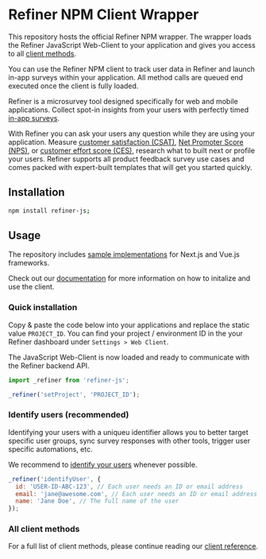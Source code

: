 # Refiner NPM Client Wrapper

This repository hosts the official Refiner NPM wrapper. The wrapper loads the Refiner JavaScript Web-Client to your application and gives you access to all [client methods](https://refiner.io/docs/kb/javascript-client/reference/). 

You can use the Refiner NPM client to track user data in Refiner and launch in-app surveys within your application. All method calls are queued end executed once the client is fully loaded.

Refiner is a microsurvey tool designed specifically for web and mobile applications. Collect spot-in insights from your users with perfectly timed [in-app surveys](https://refiner.io/features/in-product-microsurveys/).

With Refiner you can ask your users any question while they are using your application. Measure [customer satisfaction (CSAT)](https://refiner.io/solutions/csat/), [Net Promoter Score (NPS)](https://refiner.io/solutions/nps/), or [customer effort score (CES)](https://refiner.io/solutions/ces/), research what to built next or profile your users. Refiner supports all product feedback survey use cases and comes packed with expert-built templates that will get you started quickly.

## Installation

```sh
npm install refiner-js;
```

## Usage

The repository includes [sample implementations](https://github.com/refiner-io/js-client-npm/tree/master/examples) for Next.js and Vue.js frameworks.

Check out our [documentation](https://refiner.io/docs/kb/install-client/npm-package/) for more information on how to initalize and use the client.

### Quick installation 

Copy & paste the code below into your applications and replace the static value `PROJECT_ID`. You can find your project / environment ID in the your Refiner dashboard under `Settings > Web Client`.

The JavaScript Web-Client is now loaded and ready to communicate with the Refiner backend API.

```js
import _refiner from 'refiner-js';

_refiner('setProject', 'PROJECT_ID');
```

### Identify users (recommended)

Identifying your users with a uniqueu identifier allows you to better target specific user groups, sync survey responses with other tools, trigger user specific automations, etc. 

We recommend to [identify your users](https://refiner.io/docs/kb/javascript-client/anonymous-vs-identified-users-mode/) whenever possible.

```js
_refiner('identifyUser', {
  id: 'USER-ID-ABC-123', // Each user needs an ID or email address
  email: 'jane@awesome.com', // Each user needs an ID or email address
  name: 'Jane Doe', // The full name of the user
});
```

### All client methods

For a full list of client methods, please continue reading our [client reference](https://refiner.io/docs/kb/javascript-client/reference/).

